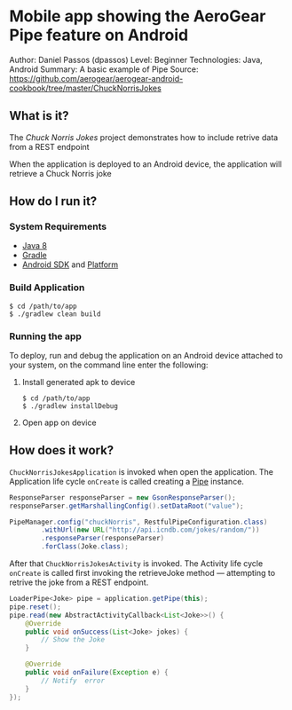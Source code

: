 # Mobile app showing the AeroGear Pipe feature on Android

Author: Daniel Passos (dpassos)
Level: Beginner
Technologies: Java, Android
Summary: A basic example of Pipe
Source: https://github.com/aerogear/aerogear-android-cookbook/tree/master/ChuckNorrisJokes

## What is it?

The _Chuck Norris Jokes_ project demonstrates how to include retrive data from a REST endpoint

When the application is deployed to an Android device, the application will retrieve a Chuck Norris joke

## How do I run it?

### System Requirements

* [Java 8](http://www.oracle.com/technetwork/java/javase/downloads/index.html)
* [Gradle](http://www.gradle.org/)
* [Android SDK](https://developer.android.com/sdk/index.html) and [Platform](http://developer.android.com/tools/revisions/platforms.html)

### Build Application

```shell
$ cd /path/to/app
$ ./gradlew clean build
```

### Running the app

To deploy, run and debug the application on an Android device attached to your system, on the command line enter the following:

1. Install generated apk to device

    ```shell
    $ cd /path/to/app
    $ ./gradlew installDebug
    ```
1. Open app on device

## How does it work?


```ChuckNorrisJokesApplication``` is invoked when open the application. The Application life cycle ```onCreate``` is called creating a [Pipe](https://aerogear.org/docs/guides/aerogear-android/pipe/) instance.

```java
ResponseParser responseParser = new GsonResponseParser();
responseParser.getMarshallingConfig().setDataRoot("value");

PipeManager.config("chuckNorris", RestfulPipeConfiguration.class)
        .withUrl(new URL("http://api.icndb.com/jokes/random/"))
        .responseParser(responseParser)
        .forClass(Joke.class);

```
After that ```ChuckNorrisJokesActivity``` is invoked. The Activity life cycle ```onCreate``` is called first invoking the retrieveJoke method — attempting to retrive the joke from a REST endpoint.

```java
LoaderPipe<Joke> pipe = application.getPipe(this);
pipe.reset();
pipe.read(new AbstractActivityCallback<List<Joke>>() {
    @Override
    public void onSuccess(List<Joke> jokes) {
        // Show the Joke
    }

    @Override
    public void onFailure(Exception e) {
        // Notify  error
    }
});
```
